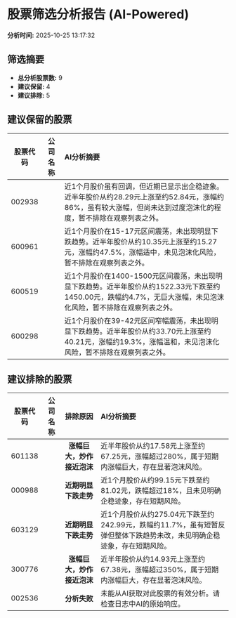 # 股票筛选分析报告 (AI-Powered)

**分析时间:** 2025-10-25 13:17:32

## 筛选摘要

- **总分析股票数:** 9
- **建议保留:** 4
- **建议排除:** 5

## 建议保留的股票

| 股票代码 | 公司名称 | AI分析摘要 |
|:---:|:---:|:---|
| 002938 |  | 近1个月股价虽有回调，但近期已显示出企稳迹象。近半年股价从约28.29元上涨至约52.84元，涨幅约86%，虽有较大涨幅，但尚未达到过度泡沫化的程度，暂不排除在观察列表之外。 |
| 600961 |  | 近1个月股价在15-17元区间震荡，未出现明显下跌趋势。近半年股价从约10.35元上涨至约15.27元，涨幅约47.5%，涨幅适中，未见泡沫化风险，暂不排除在观察列表之外。 |
| 600519 |  | 近1个月股价在1400-1500元区间震荡，未出现明显下跌趋势。近半年股价从约1522.33元下跌至约1450.00元，跌幅约4.7%，无巨大涨幅，未见泡沫化风险，暂不排除在观察列表之外。 |
| 600298 |  | 近1个月股价在39-42元区间窄幅震荡，未出现明显下跌趋势。近半年股价从约33.70元上涨至约40.21元，涨幅约19.3%，涨幅温和，未见泡沫化风险，暂不排除在观察列表之外。 |

## 建议排除的股票

| 股票代码 | 公司名称 | 排除原因 | AI分析摘要 |
|:---:|:---:|:---:|:---|
| 601138 |  | **涨幅巨大，炒作接近泡沫** | 近半年股价从约17.58元上涨至约67.25元，涨幅超过280%，属于短期内涨幅巨大，存在显著泡沫风险。 |
| 000988 |  | **近期明显下跌走势** | 近1个月股价从约99.15元下跌至约81.02元，跌幅超过18%，且未见明确企稳迹象，存在短期风险。 |
| 603129 |  | **近期明显下跌走势** | 近1个月股价从约275.04元下跌至约242.99元，跌幅约11.7%，虽有短暂反弹但整体下跌趋势未改，未见明确企稳迹象，存在短期风险。 |
| 300776 |  | **涨幅巨大，炒作接近泡沫** | 近半年股价从约14.93元上涨至约67.38元，涨幅超过350%，属于短期内涨幅巨大，存在显著泡沫风险。 |
| 002536 |  | **分析失败** | 未能从AI获取对此股票的有效分析。请检查日志中AI的原始响应。 |

